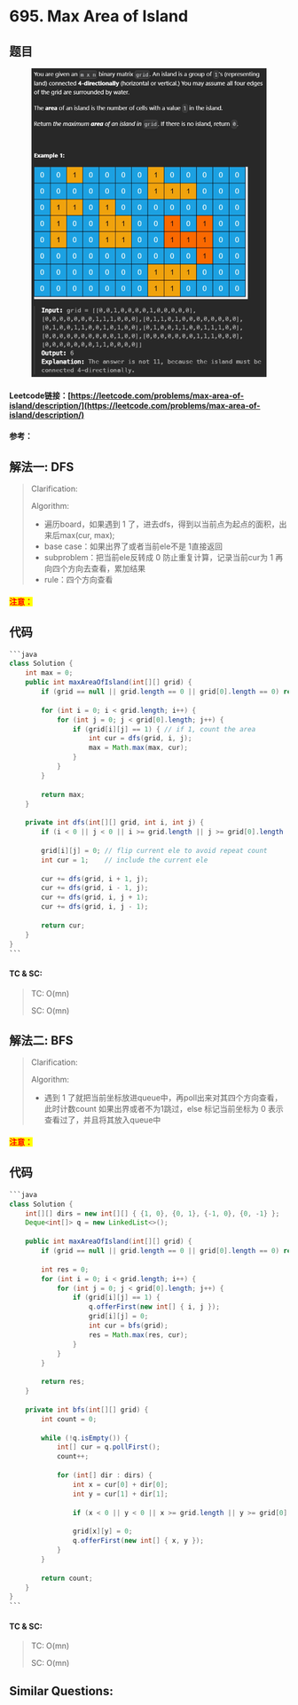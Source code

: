 # 695. Max Area of Island

## 题目

<figure><img src="../../.gitbook/assets/image (6).png" alt=""><figcaption></figcaption></figure>

#### Leetcode链接：[https://leetcode.com/problems/max-area-of-island/description/](https://leetcode.com/problems/max-area-of-island/description/)

#### 参考：

## 解法一: DFS

> Clarification:&#x20;
>
> Algorithm:&#x20;
>
> * 遍历board，如果遇到 1 了，进去dfs，得到以当前点为起点的面积，出来后max(cur, max);
> * base case：如果出界了或者当前ele不是 1直接返回
> * subproblem：把当前ele反转成 0 防止重复计算，记录当前cur为 1 再向四个方向去查看，累加结果
> * rule：四个方向查看

#### <mark style="color:red;">注意：</mark>

## 代码

````java
```java
class Solution {
    int max = 0;
    public int maxAreaOfIsland(int[][] grid) {
        if (grid == null || grid.length == 0 || grid[0].length == 0) return max;

        for (int i = 0; i < grid.length; i++) {
            for (int j = 0; j < grid[0].length; j++) {
                if (grid[i][j] == 1) { // if 1, count the area
                    int cur = dfs(grid, i, j);
                    max = Math.max(max, cur);
                }
            }
        }

        return max;
    }

    private int dfs(int[][] grid, int i, int j) {
        if (i < 0 || j < 0 || i >= grid.length || j >= grid[0].length || grid[i][j] != 1) return 0;

        grid[i][j] = 0; // flip current ele to avoid repeat count
        int cur = 1;    // include the current ele
        
        cur += dfs(grid, i + 1, j);
        cur += dfs(grid, i - 1, j);
        cur += dfs(grid, i, j + 1);
        cur += dfs(grid, i, j - 1);

        return cur;
    }
}
```
````

#### TC & SC:&#x20;

> TC: O(mn)
>
> SC: O(mn)

## 解法二: BFS

> Clarification:&#x20;
>
> Algorithm:&#x20;
>
> * 遇到 1 了就把当前坐标放进queue中，再poll出来对其四个方向查看，此时计数count 如果出界或者不为1跳过，else 标记当前坐标为 0 表示查看过了，并且将其放入queue中

#### <mark style="color:red;">注意：</mark>

## 代码

````java
```java
class Solution {
    int[][] dirs = new int[][] { {1, 0}, {0, 1}, {-1, 0}, {0, -1} };
    Deque<int[]> q = new LinkedList<>();

    public int maxAreaOfIsland(int[][] grid) {
        if (grid == null || grid.length == 0 || grid[0].length == 0) return 0;

        int res = 0;
        for (int i = 0; i < grid.length; i++) {
            for (int j = 0; j < grid[0].length; j++) {
                if (grid[i][j] == 1) {
                    q.offerFirst(new int[] { i, j });
                    grid[i][j] = 0;
                    int cur = bfs(grid);
                    res = Math.max(res, cur);
                }
            }
        }

        return res;
    }

    private int bfs(int[][] grid) {
        int count = 0;

        while (!q.isEmpty()) {
            int[] cur = q.pollFirst();
            count++;

            for (int[] dir : dirs) {
                int x = cur[0] + dir[0];
                int y = cur[1] + dir[1];

                if (x < 0 || y < 0 || x >= grid.length || y >= grid[0].length || grid[x][y] == 0) continue;

                grid[x][y] = 0;
                q.offerFirst(new int[] { x, y });
            }
        }

        return count;
    }
}
```
````

#### TC & SC:&#x20;

> TC: O(mn)
>
> SC: O(mn)

## **Similar Questions:**&#x20;
